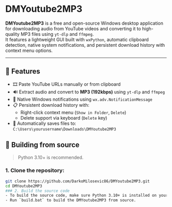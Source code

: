 # DMYoutube2MP3

**DMYoutube2MP3** is a free and open-source Windows desktop application for downloading audio from YouTube videos and converting it to high-quality MP3 files using `yt-dlp` and `ffmpeg`.  
It features a lightweight GUI built with `wxPython`, automatic clipboard detection, native system notifications, and persistent download history with context menu options.

---

## 🔧 Features

- 🎞️ Paste YouTube URLs manually or from clipboard
- 🔊 Extract audio and convert to **MP3 (192kbps)** using `yt-dlp` and `ffmpeg`
- 🔔 Native Windows notifications using `wx.adv.NotificationMessage`
- 📋 Persistent download history with:
  - Right-click context menu (`Show in Folder`, `Delete`)
  - Delete support via keyboard (`Delete` key)
- 📁 Automatically saves files to:
`C:\Users\yourusername\Downloads\DMYoutube2MP3`
## 🚀 Building from source
> Python 3.10+ is recommended.

### 1. Clone the repository:

```bash
git clone https://github.com/DarkoMilosevic86/DMYoutube2MP3.git
cd DMYoutube2MP3
### 2. Build the source code
- To build the source code, make sure Python 3.10+ is installed on your computer.
- Run `build.bat` to build the DMYoutube2MP3 from source.
